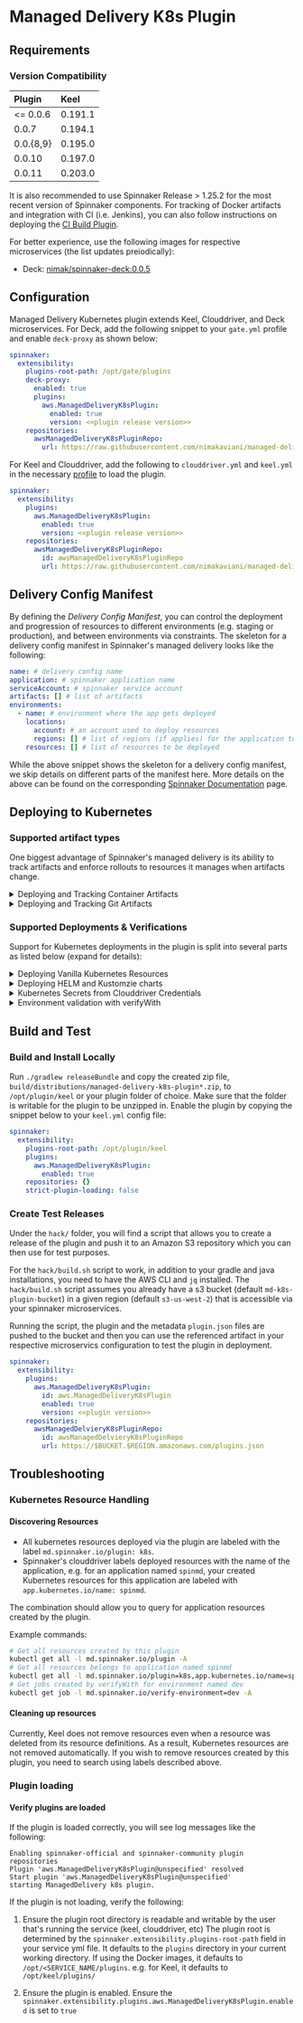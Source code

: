 # Managed Delivery K8s Plugin

## Requirements

### Version Compatibility
| Plugin       |   Keel   |
|:------------ | :--------|
|  <= 0.0.6    |  0.191.1 |
|  0.0.7       |  0.194.1 |
|  0.0.{8,9}   |  0.195.0 |
|  0.0.10      |  0.197.0 |
|  0.0.11      |  0.203.0 |

It is also recommended to use Spinnaker Release >  1.25.2 for the most recent
version of Spinnaker components. For tracking of Docker artifacts and integration with CI (i.e. Jenkins),
you can also follow instructions on deploying the [CI Build Plugin](https://github.com/nimakaviani/ci-build-plugin).

For better experience, use the following images for respective microservices (the list updates preiodically):
* Deck: [nimak/spinnaker-deck:0.0.5](https://hub.docker.com/layers/nimak/spinnaker-deck/0.0.5/images/sha256-eab8f3ba56f756dd120db17af6a2910a0e541ff2cc9921671794a2a6208bd626?context=explore)

## Configuration
Managed Delivery Kubernetes plugin extends Keel, Clouddriver, and Deck microservices. For Deck, add
the following snippet to your `gate.yml` profile and enable `deck-proxy` as shown below:

```yaml
spinnaker:
  extensibility:
    plugins-root-path: /opt/gate/plugins
    deck-proxy:
      enabled: true
      plugins:
        aws.ManagedDeliveryK8sPlugin:
          enabled: true
          version: <<plugin release version>>
    repositories:
      awsManagedDeliveryK8sPluginRepo:
        url: https://raw.githubusercontent.com/nimakaviani/managed-delivery-k8s-plugin/master/plugins.json
```

For Keel and Clouddriver, add the following to `clouddriver.yml` and `keel.yml` in the necessary [profile](https://spinnaker.io/reference/halyard/custom/#custom-profiles) to load the plugin.
```yaml
spinnaker:
  extensibility:
    plugins:
      aws.ManagedDeliveryK8sPlugin:
        enabled: true
        version: <<plugin release version>>
    repositories:
      awsManagedDeliveryK8sPluginRepo:
        id: awsManagedDeliveryK8sPluginRepo
        url: https://raw.githubusercontent.com/nimakaviani/managed-delivery-k8s-plugin/master/plugins.json
```
## Delivery Config Manifest

By defining the _Delivery Config Manifest_, you can control the deployment and progression of resources to different
environments (e.g. staging or production), and between environments via constraints.
The skeleton for a delivery config manifest in Spinnaker's managed delivery looks like the following:

```yaml
name: # delivery config name
application: # spinnaker application name
serviceAccount: # spinnaker service account
artifacts: [] # list of artifacts
environments:
  - name: # environment where the app gets deployed
    locations:
      account: # an account used to deploy resources
      regions: [] # list of regions (if applies) for the application to be deployed to
    resources: [] # list of resources to be deployed
```

While the above snippet shows the skeleton for a delivery config manifest,
we skip details on different parts of the manifest here.
More details on the above can be found on the corresponding
[Spinnaker Documentation](https://spinnaker.io/guides/user/managed-delivery/getting-started/) page.

## Deploying to Kubernetes

### Supported artifact types

One biggest advantage of Spinnaker's managed delivery is its ability to track artifacts and enforce
rollouts to resources it manages when artifacts change.

<details>
<summary>Deploying and Tracking Container Artifacts</summary>

If you want to use this plugin to manage rollout of Docker container image artifacts to Kubernetes, first _CloudDriver_ needs to
be configured to know about these Docker repositories.

To have managed delivery track artifacts, you first introduce them under the delivery config:

```yaml
artifacts:
- name: example/service
  type: docker
  reference: my-docker-artifact
  tagVersionStrategy: semver-tag
```

Then in your Kubernetes resource specification, you bind the artifact to the target resource using the
artifact `reference`:

```yaml
resources:
- kind: k8s/resource@v1
  spec:
    container:
      reference: my-docker-artifact # indicates the use of artifact in the resource
    metadata:
      application: spinmd
    template:
      apiVersion: apps/v1
      kind: Deployment
      metadata:
        name: my-app-deployment
        namespace: default
      spec:
        replicas: 1
        selector:
          matchLabels:
            app: hello
        template:
          metadata:
            labels:
              app: hello
          spec:
            containers:
            - name: hello
              image: my-docker-artifact # binds the artifact to the deployment
              ports:
              - containerPort: 8080
```

The same `reference` name is used for the artifact under `container.reference` in the Kubernetes
resource `spec`, and also in place of the `image` name for the respective Kubernetes resource. This
enabled the plugin to know exactly which artifact should be use with which resource and where, particularly
where a given resource can deploy multiple artifacts (e.g. for Kubernetes deployments with sidecars or
init containers).

Multiple artifacts can be referenced in a given Kubernetes resource by listing all the artifact references in
the `spec` and then referring to those references in the corresponding resource `image` reference:

```yaml
resources:
- kind: k8s/resource@v1
  spec:
    container:
      references:
      - my-docker-artifact1
      - my-docker-artifact2
```

</details>

<details>
<summary>Deploying and Tracking Git Artifacts</summary>

Git repositories can be treated as Keel artifacts. This functionality is primarily meant to be used by the Kustomize (k8s/kustomize@v1)
and Helm (k8s/helm@v1) resource types. 

### Igor plugin configuration
An example configuration is shown below. New repositories can be added by expanding the list under the `repositories` key.
This configuration must be placed in your `igor.yml` or `igor-local.yml`
```yaml
spinnaker:
  extensibility:
    plugins:
      aws.ManagedDeliveryK8sPlugin:
        enabled: true
        version: <<plugin release version>>
    repositories:
      awsManagedDeliveryK8sPluginRepo:
        id: awsManagedDeliveryK8sPluginRepo
        url: https://raw.githubusercontent.com/nimakaviani/managed-delivery-k8s-plugin/master/plugins.json
git:
  repositories:
    - name: testRepo # name of the repository to monitor
      type: github # type of managed git provider. Currently only GitHub is supported
      project: testProject 
      url: https://github.com/testProject/testRepo.git
github:
  baseUrl: "https://api.github.com"
  accessToken: <TOKEN> # this token must have read access to reposiotires being monitored
  commitDisplayLength: 8
```

### Delivery Config
Once the Igor plugin is configured, a delivery config referencing the artifact can be specified.

Notes:
1. When Git artifact is used, Flux `GitRepository` resource are created per environment. e.g. if you have two environments
named `dev` and `prod`, Flux resources `git-github-testProject-testRepo-dev` and `git-github-testProject-testRepo-prod` are created.
2. Currently only Git source is supported. Flux's `HelmRepository` and `Bucket` kinds are not yet supported.
3. `tagVersionStrategy` supports all standard strategies except custom regex.
4. Individual resources created by Kustomize or Helm are not displayed in UI.

Kustomize example:
```yaml
name: demo1
application: fnord
serviceAccount: keeltest-service-account
artifacts:
- type: git
  reference: my-git-artifact
  tagVersionStrategy: semver-tag # other strategies are supported. Custom regex is not supported.
  repoName: testRepo
  project: testProject
  gitType: github
  secretRef: git-repo # This is passed to Flux's GitRepositorySpec.SecretRef field
  namespace: flux-system # optional. which namespace should be used to create Flux Source object. defaults to flux-system
  interval: 1m # optional. how often flux source controller should poll source. defaults to 1m
environments:
- name: test
  locations:
    account: deploy-experiments
    regions: []
  resources:
  - kind: k8s/kustomize@v1
    metadata:
      serviceAccount: keeltest-service-account
    spec:
      artifactSpec: 
        ref: my-git-artifact # Required
        namespace: test # override the artifacts[0].namespace value for this resource only
        interval: 10m # override the artifacts[0].interval value for this resource only
      metadata:
        application: fnord
      template:
        metadata:
          name: fnord-test
          namespace: flux-system
        spec: # Fields below are passed to Flux's KustomizationSpec
          interval: 1m
          path: "./kustomize"
          prune: true
          targetNamespace: test
```

Helm example:
```yaml
name: demo1
application: fnord
serviceAccount: keeltest-service-account
artifacts:
- type: git
  reference: my-git-artifact
  tagVersionStrategy: semver-tag
  repoName: testRepo
  project: testProject
  gitType: github
  secretRef: git-repo # This is passed to Flux's GitRepositorySpec.SecretRef field
environments:
- name: test
  locations:
    account: deploy-experiments
    regions: []
  resources:
  - kind: k8s/helm@v1
    spec:
      artifactSpec:
        ref: my-git-artifact # Required
      metadata:
        application: fnord
      template:
        metadata:
          name: crossplane
          namespace: flux-system
        spec: # Fields below are passed to Flux's HelmReleaseSpec
          releaseName: crossplane
          targetNamespace: crossplane-system
          chart:
            spec:
              chart: crossplane
          interval: 1m
          install:
            remediation:
              retries: 3
```

### Data flow

For an existing artifact definition:
1. The Igor plugin monitors given repositories for tag changes using Git provider's REST endpoints. Results are cached to Igor's configured Redis instance.
2. If the Igor plugin detects a new tag is created, it notifies Keel with detailed information about this tag. e.g. author, sha, date, etc
3. The keel plugin processes the event and store it as an artifact. 

For a new artifact definition:
1. The Keel plugin obtains the latest version of Git artifact through the REST endpoints exposed by the Igor plugin.
2. Obtained information is processed and stored as an artifact.

```
        Moonitor            Pull and
┌─────┐ with REST  ┌──────┐ Notify   ┌──────┐
│ Git ◄────────────► Igor ◄──────────► Keel │
└─────┘            └──────┘          └──────┘
```

</details>

### Supported Deployments & Verifications

Support for Kubernetes deployments in the plugin is split into several parts as listed below (expand for details):

<details>
<summary>Deploying Vanilla Kubernetes Resources</summary>

The support for vanilla Kubernetes resources is enabled by having the plugin introduce the new
resource type `k8s/resource@v1` for processing of Kubernetes resources in a delivery config manifest.
The structure of the Kubernetes resource looks like the following:

```yaml
resources:
- kind: k8s/resource@v1 # the versioned vanilla Kubernetes resource
  spec:
    metadata:
      application: # The Spinnaker application name this resource belongs to
    template: {} # the vanilla YAML document for a Kubernetes resource
```

Consider the following as an example of a Kubernetes service:

```yaml
resources:
- kind: k8s/resource@v1
  spec:
    metadata:
      application: my-app
    template:
      apiVersion: v1
      kind: Service
      metadata:
        name: my-service
        namespace: default
        annotations:
          app: hello
      spec:
        type: LoadBalancer
        externalTrafficPolicy: Cluster
        ports:
        - port: 80
          targetPort: 8080
        selector:
          app: hello
```

Assuming that this needs to be deployed to a `test` environment, with a Kubernetes account
already configured in your _CloudDriver_ service, the environment definition in your delivery
manifest could be as follows:

```yaml
environments:
  - name: test-env
    locations:
      account: clouddriver-k8s-account
      regions: []
    resources:
    - kind: k8s/resource@v1
      spec:
        metadata:
          application: my-app
        template:
          apiVersion: v1
          kind: Service
          metadata:
            name: my-service
            namespace: default
            annotations:
              app: hello
          spec:
            type: LoadBalancer
            externalTrafficPolicy: Cluster
            ports:
              - port: 80
                targetPort: 8080
            selector:
              app: hello
```

if you need more Kubernetes resources to be deployed to this environment, you can expand the list of
resources by adding more items to the list.
</details>

<details>
<summary>Deploying HELM and Kustomzie charts</summary>

The plugin relies on [Flux2](https://github.com/fluxcd/flux2) for deployment of HELM and Kustomize resources.
This relieves the plugin from having to deal with the heavy lifting of managing changes to HELM charts
or Kustomization sources where that can be delegated to flux.

#### HELM 
In order to get HELM deployments working, first you need to install [Flux2](https://github.com/fluxcd/flux2)
_helm controller_ and _source controller_ into your cluster, with the following command (assuming that you
have Flux2 CLI already installed):

```bash
flux install \
    --namespace=flux-system \
    --network-policy=false \
    --components=source-controller,helm-controller
```

Once the controllers are installed, adding a HELM repository and a HELM release to a delivery config manifest
is similar to how it is done for Kubernetes resources. The managed delivery resource kind however, needs
to be updated to `k8s/helm@v1`, indicating deployment of a HELM chart using the plugin.

See the [Supported Artifact types](#supported-artifact-types) section for a complete example.

#### Kustomize
Similar to HELM deployments, you need to install Flux2 kustomize controller and source controller.

```bash
flux install \
    --namespace=flux-system \
    --network-policy=false \
    --components=source-controller,kustomize-controller
```

See the [Supported Artifact types](#supported-artifact-types) section for a complete example.

</details>

<details>
<summary>Kubernetes Secrets from Clouddriver Credentials</summary>

**Note:** _This is only supported for Git repositories at the time being_.

To deploy HELM charts or Kustomization resources from private Git repositories, you can instruct 
the plugin to pull credential information from Clouddriver and add them as Kubernetes secrets 
to your cluster. 

To do this, in your Clouddriver config file, you will need to provide configuration information
for your Git repository as follows:

```yaml
artifacts:
  gitrepo:
    enabled: true
    accounts:
    - name: sample-repo
      # you can choose username/password
      username: 
      password: 
      
      ## or supply sshKey related data
      sshPrivateKey:
      sshPrivateKeyFilePath: 
      sshPrivateKeyPassphrase: 
      sshPrivateKeyPassphraseCmd: 
      sshKnownHostsFilePath: 
      sshTrustUnknownHosts: 
```

The plugin extends Clouddriver so Git credentials can be queried for through a REST API endpoint.

In your delivery config manifest, you can then add a `k8s/credential@v1` resource that
provides the reference to the right set of credentials for the plugin to create the Kubernetes secret
from. An exmple would be like the following:

```yaml
...
resources:
- kind: k8s/credential@v1
  spec:
    metadata:
      application: my-app
    template:
      metadata:
        namespace: default
      data:
        account: sample-repo
        type: git
```

where the value for `account:` corresponds to the name of the account in your Clouddriver config and 
the `type` of the credential is set to `git`. This in turn will create a secret named `git-sample-repo` 
(prepending the credential type to the account name)
in the `default` namespace, which can be used in your Flux specification of HELM or Kustomize resources.

All secrets generated from clouddriver account information are tagged with the following two tags:

- `account.clouddriver.spinnaker.io/name=[CLOUDDRIVER-ACCOUNT-NAME]`
- `account.clouddriver.spinnaker.io/type=[CLOUDDRIVER-ACCOUNT-TYPE]` (e.g. `git`)

Generated secrets can be discovered like the following as an example:

```
kubectl get secrets -l account.clouddriver.spinnaker.io/type=git
```
</details>

<details>
<summary>Environment validation with verifyWith</summary>
This plugin supports environment validation using Kubernetes Job. An example configuration is provided below:

```yaml
name: test1
application: testapp
serviceAccount: keeltest-service-account
artifacts:
- name: nabuskey/test
  type: docker
  reference: my-docker-artifact
  tagVersionStrategy: increasing-tag
environments:
  - name: dev
    verifyWith: 
    - account: deploy-experiments # specifies which account to launch Kubernetes job.
      jobNamePrefix: my-prefix # Optional. If supplied, job names created by the plugin will start with this. 
      type: k8s/job@v1
      manifest: 
        metadata:
          # generateName: myname # Optional. If this field is specified, name will follow this field value. 
          name: not-used # the name field is ignored
          namespace: dev
        spec:
          template:
            spec:
              containers:
              - name: verify
                image: alpine
                command: ["ash",  "-c", "sleep 5; exit 0 "]
              restartPolicy: Never
          backoffLimit: 2
    locations:
      account: deploy-experiments
      regions: []
    resources: []
```

The Kubernetes job name is generated as `<PREFIX>-verify-<APPLICATION>-<ENVIRONMENT>-<ARTIFACT_VERSION>-<RANDOM_5_CHARS>"`
As an example, for the yaml specification above with a given artifact version `10`, a generated name could look something like the following: `my-prefix-verify-testapp-dev-10-uvxyz`

Jobs specified under `verifyWith` are executed after artifact promotion and when the environment is successfully matched to the desired end state.

If the `manifest.metadata.generateName`field is supplied, plugin will not generate name and the name is generated as specified in the filed.

Kubernetes jobs generated by `verifyWith` through this plugin will have three labels applied:
- `md.spinnaker.io/verify-environment` :  This contains the name of environment in which this `verifyWith` job is defined.
- `md.spinnaker.io/verify-artifact` : This contains the version of artifact which caused this `verifyWith` execution.
- `app.kubernetes.io/name` : Name of the application in which this `verifyWith` is defined.
</details>

## Build and Test

### Build and Install Locally
Run `./gradlew releaseBundle` and copy the created zip file, ` build/distributions/managed-delivery-k8s-plugin*.zip`, to
`/opt/plugin/keel` or your plugin folder of choice. Make sure that the folder is
writable for the plugin to be unzipped in. Enable the plugin by copying the snippet below to your `keel.yml` config file:

```yaml
spinnaker:
  extensibility:
    plugins-root-path: /opt/plugin/keel
    plugins:
      aws.ManagedDeliveryK8sPlugin:
        enabled: true
    repositories: {}
    strict-plugin-loading: false
```


### Create Test Releases

Under the `hack/` folder, you will find a script that allows you to create a release of 
the plugin and push it to an Amazon S3 repository which you can then use for test purposes.

For the `hack/build.sh` script to work, in addition to your gradle and java installations, 
you need to have the AWS CLI and `jq` installed. 
The `hack/build.sh` script assumes you already have a s3 bucket (default `md-k8s-plugin-bucket`) 
in a given region (default `s3-us-west-2`) that is accessible via your spinnaker microservices.

Running the script, the plugin and the metadata `plugin.json` files are pushed to the 
bucket and then you can use the referenced artifact in your respective microservics configuration 
to test the plugin in deployment.

```yaml
spinnaker:
  extensibility:
    plugins:
      aws.ManagedDeliveryK8sPlugin:
        id: aws.ManagedDeliveryK8sPlugin
        enabled: true
        version: <<plugin version>>
    repositories:
      awsManagedDelvieryK8sPluginRepo:
        id: awsManagedDelvieryK8sPluginRepo
        url: https://$BUCKET.$REGION.amazonaws.com/plugins.json
```

## Troubleshooting
### Kubernetes Resource Handling
#### Discovering Resources

- All kubernetes resources deployed via the plugin are labeled with the label `md.spinnaker.io/plugin: k8s`.
- Spinnaker's clouddriver labels deployed resources with the name of the application, e.g. for
  an application named `spinmd`, your created Kubernetes resources for this application are labeled with
  `app.kubernetes.io/name: spinmd`.
  
The combination should allow you to query for application resources created by the plugin.

Example commands:
```bash
# Get all resources created by this plugin
kubectl get all -l md.spinnaker.io/plugin -A
# Get all resources belongs to application named spinmd
kubectl get all -l md.spinnaker.io/plugin=k8s,app.kubernetes.io/name=spinmd -A
# Get jobs created by verifyWith for environment named dev
kubectl get job -l md.spinnaker.io/verify-environment=dev -A
```


#### Cleaning up resources
Currently, Keel does not remove resources even when a resource was deleted from its resource definitions.
As a result, Kubernetes resources are not removed automatically. If you wish to remove resources created by this plugin,
you need to search using labels described above. 


### Plugin loading
#### Verify plugins are loaded
If the plugin is loaded correctly, you will see log messages like the following:
```
Enabling spinnaker-official and spinnaker-community plugin repositories
Plugin 'aws.ManagedDeliveryK8sPlugin@unspecified' resolved
Start plugin 'aws.ManagedDeliveryK8sPlugin@unspecified'
starting ManagedDelivery k8s plugin.
```
If the plugin is not loading, verify the following:
1. Ensure the plugin root directory is readable and writable by the user that's running the service (keel, clouddriver, etc)
The plugin root is determined by the `spinnaker.extensibility.plugins-root-path` field in your service yml file. 
It defaults to the `plugins` directory in your current working directory. If using the Docker images, it defaults to
`/opt/<SERVICE_NAME/plugins`. e.g. for Keel, it defaults to `/opt/keel/plugins/`
   
2. Ensure the plugin is enabled. Ensure the `spinnaker.extensibility.plugins.aws.ManagedDeliveryK8sPlugin.enabled` is set to `true`
